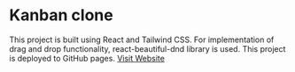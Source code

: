 # Kanban clone

This project is built using React and Tailwind CSS. For implementation of drag and drop functionality, react-beautiful-dnd library is used. This project is deployed to GitHub pages. [Visit Website]()
